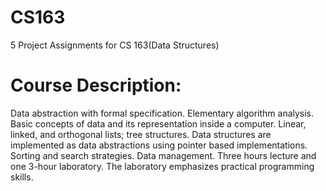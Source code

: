 # CS163
5 Project Assignments for CS 163(Data Structures)

# Course Description: 
Data abstraction with formal specification. Elementary algorithm analysis. Basic concepts of
data and its representation inside a computer. Linear, linked, and orthogonal lists; tree structures. 
Data structures are implemented as data abstractions using pointer based implementations. Sorting and search strategies. 
Data management. Three hours lecture and one 3-hour laboratory.
The laboratory emphasizes practical programming skills.
